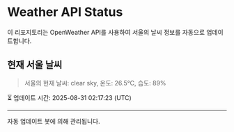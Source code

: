 
# Weather API Status

이 리포지토리는 OpenWeather API를 사용하여 서울의 날씨 정보를 자동으로 업데이트합니다.

## 현재 서울 날씨
> 서울의 현재 날씨: clear sky, 온도: 26.5°C, 습도: 89%

⏳ 업데이트 시간: 2025-08-31 02:17:23 (UTC)

---
자동 업데이트 봇에 의해 관리됩니다.

